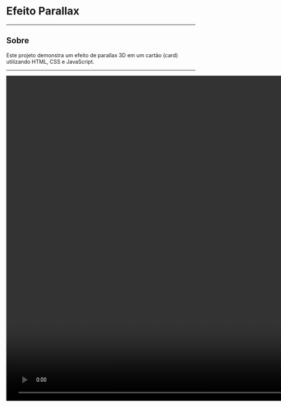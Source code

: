 # Efeito Parallax

---

## Sobre
Este projeto demonstra um efeito de parallax 3D em um cartão (card) utilizando HTML, CSS e JavaScript.
  
---

<video loop="" autoplay="" width="1728" alt="Video Parallax" src="">

---

## Tecnologias utilizadas
<img src="https://img.shields.io/badge/HTML5-E34F26?logo=html5&logoColor=fff&style=for-the-badge" alt="HTML5 Badge">
<img src="https://img.shields.io/badge/CSS-639?logo=css&logoColor=fff&style=for-the-badge" alt="CSS Badge">
<img src="https://img.shields.io/badge/JavaScript-F7DF1E?logo=javascript&logoColor=000&style=for-the-badge" alt="JavaScript Badge">
